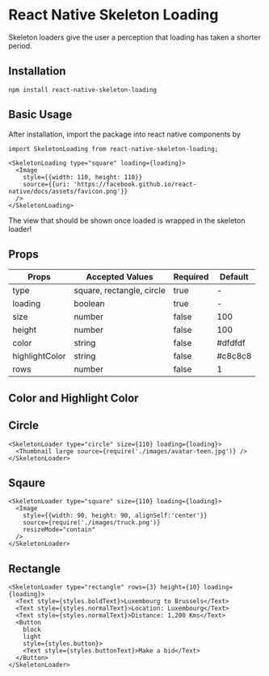 # React Native Skeleton Loading
Skeleton loaders give the user a perception that loading has taken a shorter period.

##  Installation
```
npm install react-native-skeleton-loading
```

## Basic Usage
After installation, import the package into react native components by

```
import SkeletonLoading from react-native-skeleton-loading;

<SkeletonLoading type="square" loading={loading}>
  <Image
    style={{width: 110, height: 110}}
    source={{uri: 'https://facebook.github.io/react-native/docs/assets/favicon.png'}}
  />
</SkeletonLoading>
```
The view that should be shown once loaded is wrapped in the skeleton loader!

## Props
Props | Accepted Values | Required |Default
------------ | ------------- | -------------- | ----------------
type | square, rectangle, circle | true | -
loading | boolean | true | -
size | number | false | 100
height | number | false | 100
color | string | false | #dfdfdf
highlightColor | string | false| #c8c8c8
rows | number | false | 1

## Color and Highlight Color

## Circle
```
<SkeletonLoader type="circle" size={110} loading={loading}>
  <Thumbnail large source={require('./images/avatar-teen.jpg')} />
</SkeletonLoader>
```
## Sqaure
```
<SkeletonLoader type="square" size={110} loading={loading}>
  <Image
    style={{width: 90, height: 90, alignSelf:'center'}}
    source={require('./images/truck.png')}
    resizeMode="contain"
  />
</SkeletonLoader>
```
## Rectangle
```
<SkeletonLoader type="rectangle" rows={3} height={10} loading={loading}>
  <Text style={styles.boldText}>Luxembourg to Brussels</Text>
  <Text style={styles.normalText}>Location: Luxembourg</Text>
  <Text style={styles.normalText}>Distance: 1,200 Kms</Text>
  <Button 
    block 
    light
    style={styles.button}>
    <Text style={styles.buttonText}>Make a bid</Text>
  </Button>
</SkeletonLoader>  
```
